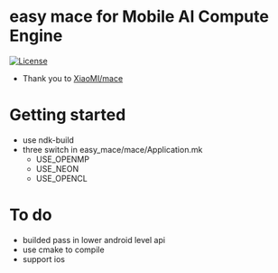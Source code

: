# easy mace for Mobile AI Compute Engine
[![License](https://img.shields.io/badge/License-Apache%202.0-blue.svg)](LICENSE)
* Thank you to [XiaoMI/mace](https://github.com/XiaoMi/mace)

# Getting started

* use ndk-build
* three switch in easy_mace/mace/Application.mk
  * USE_OPENMP
  * USE_NEON
  * USE_OPENCL

# To do
* builded pass in lower android level api
* use cmake to compile
* support ios